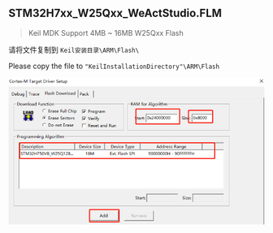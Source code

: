 ## STM32H7xx_W25Qxx_WeActStudio.FLM

> Keil MDK
> Support 4MB ~ 16MB W25Qxx Flash

请将文件复制到 `Keil安装目录\ARM\Flash\`

Please copy the file to `"KeilInstallationDirectory"\ARM\Flash`

![](KeilSetup.png)